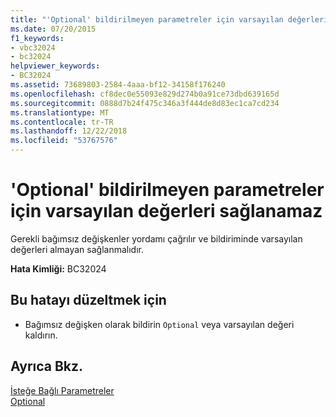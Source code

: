 ```yaml
---
title: "'Optional' bildirilmeyen parametreler için varsayılan değerleri sağlanamaz"
ms.date: 07/20/2015
f1_keywords:
- vbc32024
- bc32024
helpviewer_keywords:
- BC32024
ms.assetid: 73689803-2584-4aaa-bf12-34158f176240
ms.openlocfilehash: cf8dec0e55093e829d274b0a91ce73dbd639165d
ms.sourcegitcommit: 0888d7b24f475c346a3f444de8d83ec1ca7cd234
ms.translationtype: MT
ms.contentlocale: tr-TR
ms.lasthandoff: 12/22/2018
ms.locfileid: "53767576"
---
```

# <a name="default-values-cannot-be-supplied-for-parameters-that-are-not-declared-optional"></a>'Optional' bildirilmeyen parametreler için varsayılan değerleri sağlanamaz
Gerekli bağımsız değişkenler yordamı çağrılır ve bildiriminde varsayılan değerleri almayan sağlanmalıdır.  
  
 **Hata Kimliği:** BC32024  
  
## <a name="to-correct-this-error"></a>Bu hatayı düzeltmek için  
  
-   Bağımsız değişken olarak bildirin `Optional` veya varsayılan değeri kaldırın.  
  
## <a name="see-also"></a>Ayrıca Bkz.  
 [İsteğe Bağlı Parametreler](../../visual-basic/programming-guide/language-features/procedures/optional-parameters.md)  
 [Optional](../../visual-basic/language-reference/modifiers/optional.md)
